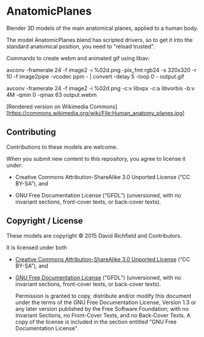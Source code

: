 # AnatomicPlanes
Blender 3D models of the main anatomical planes, applied to a human body.

The model AnatomicPlanes.blend has scripted drivers, so to get it into the
standard anatomical position, you need to "reload trusted".

Commands to create webm and animated gif using libav:

avconv -framerate 24 -f image2 -i %02d.png -pix_fmt rgb24 -s 320x320 -r 10 -f image2pipe -vcodec ppm - | convert -delay 5 -loop 0 - output.gif

avconv -framerate 24 -f image2 -i %02d.png -c:v libvpx -c:a libvorbis -b:v 4M -qmin 0 -qmax 63 output.webm


[Rendered version on Wikimedia Commons][https://commons.wikimedia.org/wiki/File:Human_anatomy_planes.jpg]

Contributing
------------

Contributions to these models are welcome. 

When you submit new content to this repository, you agree to license it under:

* Creative Commons Attribution-ShareAlike 3.0 Unported License (“CC BY-SA”), and

* GNU Free Documentation License (“GFDL”) (unversioned, with no invariant
  sections, front-cover texts, or back-cover texts).

Copyright / License
-------------------

These models are copyright © 2015 David Richfield and Contributors.

It is licensed under both

* [Creative Commons Attribution-ShareAlike 3.0 Unported License][cc-by-sa] (“CC BY-SA”), and

* [GNU Free Documentation License][gfdl] (“GFDL”) (unversioned, with no invariant
  sections, front-cover texts, or back-cover texts).


    Permission is granted to copy, distribute and/or modify this document
    under the terms of the GNU Free Documentation License, Version 1.3
    or any later version published by the Free Software Foundation;
    with no Invariant Sections, no Front-Cover Texts, and no Back-Cover Texts.
    A copy of the license is included in the section entitled "GNU
    Free Documentation License".

[cc-by-sa]: http://creativecommons.org/licenses/by-sa/3.0/
[gfdl]: http://www.gnu.org/copyleft/fdl.html
